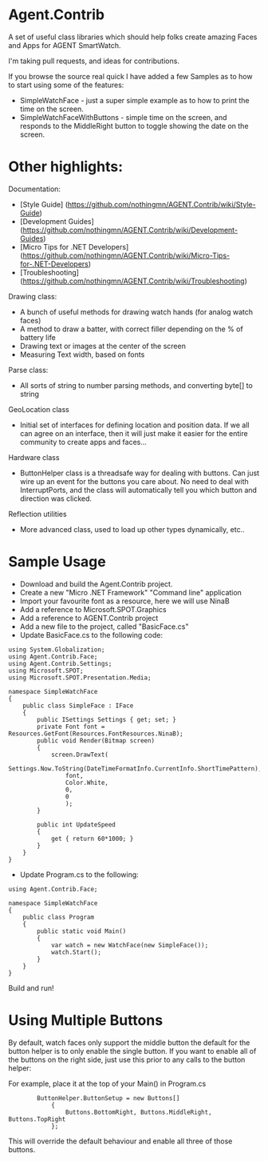 Agent.Contrib
=============

A set of useful class libraries which should help folks create amazing Faces and Apps for AGENT SmartWatch.


I'm taking pull requests, and ideas for contributions.

If you browse the source real quick I have added a few Samples as to how to start using some of the features:

* SimpleWatchFace - just a super simple example as to how to print the time on the screen.
* SimpleWatchFaceWithButtons - simple time on the screen, and responds to the MiddleRight button to toggle showing the date on the screen.

Other highlights:
================
Documentation:
* [Style Guide] (https://github.com/nothingmn/AGENT.Contrib/wiki/Style-Guide)
* [Development Guides] (https://github.com/nothingmn/AGENT.Contrib/wiki/Development-Guides)
* [Micro Tips for .NET Developers] (https://github.com/nothingmn/AGENT.Contrib/wiki/Micro-Tips-for-.NET-Developers)
* [Troubleshooting] (https://github.com/nothingmn/AGENT.Contrib/wiki/Troubleshooting)


Drawing class:
* A bunch of useful methods for drawing watch hands (for analog watch faces)
* A method to draw a batter, with correct filler depending on the % of battery life
* Drawing text or images at the center of the screen
* Measuring Text width, based on fonts

Parse class:
* All sorts of string to number parsing methods, and converting byte[] to string

GeoLocation class
* Initial set of interfaces for defining location and position data.  If we all can agree on an interface, then it will just make it easier for the entire community to create apps and faces...


Hardware class
* ButtonHelper class is a threadsafe way for dealing with buttons.  Can just wire up an event for the buttons you care about.  No need to deal with InterruptPorts, and the class will automatically tell you which button and direction was clicked.


Reflection utilities
* More advanced class, used to load up other types dynamically, etc..



Sample Usage
============
* Download and build the Agent.Contrib project.
* Create a new "Micro .NET Framework" "Command line" application 
* Import your favourite font as a resource, here we will use NinaB
* Add a reference to Microsoft.SPOT.Graphics
* Add a reference to AGENT.Contrib project
* Add a new file to the project, called "BasicFace.cs"
* Update BasicFace.cs to the following code:

```
using System.Globalization;
using Agent.Contrib.Face;
using Agent.Contrib.Settings;
using Microsoft.SPOT;
using Microsoft.SPOT.Presentation.Media;

namespace SimpleWatchFace
{
    public class SimpleFace : IFace
    {
        public ISettings Settings { get; set; }
        private Font font = Resources.GetFont(Resources.FontResources.NinaB);
        public void Render(Bitmap screen)
        {
            screen.DrawText(
                Settings.Now.ToString(DateTimeFormatInfo.CurrentInfo.ShortTimePattern),
                font,
                Color.White, 
                0,
                0
                );
        }

        public int UpdateSpeed
        {
            get { return 60*1000; }
        }
    }
}

```
* Update Program.cs to the following:

```
using Agent.Contrib.Face;

namespace SimpleWatchFace
{
    public class Program
    {
        public static void Main()
        {
            var watch = new WatchFace(new SimpleFace());
            watch.Start();
        }
    }
}

```

Build and run!


Using Multiple Buttons
======================

By default, watch faces only support the middle button the default for the button helper is to only enable the single button.  If you want to enable all of the buttons on the right side, just use this prior to any calls to the button helper:

For example, place it at the top of your Main() in Program.cs


            ButtonHelper.ButtonSetup = new Buttons[]
                {
                    Buttons.BottomRight, Buttons.MiddleRight, Buttons.TopRight
                };

This will override the default behaviour and enable all three of those buttons.

